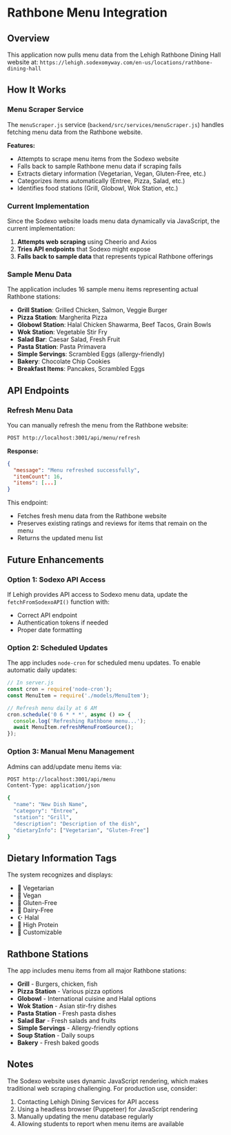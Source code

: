 # Rathbone Menu Integration

## Overview

This application now pulls menu data from the Lehigh Rathbone Dining Hall website at:
`https://lehigh.sodexomyway.com/en-us/locations/rathbone-dining-hall`

## How It Works

### Menu Scraper Service

The `menuScraper.js` service (`backend/src/services/menuScraper.js`) handles fetching menu data from the Rathbone website.

**Features:**
- Attempts to scrape menu items from the Sodexo website
- Falls back to sample Rathbone menu data if scraping fails
- Extracts dietary information (Vegetarian, Vegan, Gluten-Free, etc.)
- Categorizes items automatically (Entree, Pizza, Salad, etc.)
- Identifies food stations (Grill, Globowl, Wok Station, etc.)

### Current Implementation

Since the Sodexo website loads menu data dynamically via JavaScript, the current implementation:

1. **Attempts web scraping** using Cheerio and Axios
2. **Tries API endpoints** that Sodexo might expose
3. **Falls back to sample data** that represents typical Rathbone offerings

### Sample Menu Data

The application includes 16 sample menu items representing actual Rathbone stations:

- **Grill Station**: Grilled Chicken, Salmon, Veggie Burger
- **Pizza Station**: Margherita Pizza
- **Globowl Station**: Halal Chicken Shawarma, Beef Tacos, Grain Bowls
- **Wok Station**: Vegetable Stir Fry
- **Salad Bar**: Caesar Salad, Fresh Fruit
- **Pasta Station**: Pasta Primavera
- **Simple Servings**: Scrambled Eggs (allergy-friendly)
- **Bakery**: Chocolate Chip Cookies
- **Breakfast Items**: Pancakes, Scrambled Eggs

## API Endpoints

### Refresh Menu Data

You can manually refresh the menu from the Rathbone website:

```bash
POST http://localhost:3001/api/menu/refresh
```

**Response:**
```json
{
  "message": "Menu refreshed successfully",
  "itemCount": 16,
  "items": [...]
}
```

This endpoint:
- Fetches fresh menu data from the Rathbone website
- Preserves existing ratings and reviews for items that remain on the menu
- Returns the updated menu list

## Future Enhancements

### Option 1: Sodexo API Access

If Lehigh provides API access to Sodexo menu data, update the `fetchFromSodexoAPI()` function with:
- Correct API endpoint
- Authentication tokens if needed
- Proper date formatting

### Option 2: Scheduled Updates

The app includes `node-cron` for scheduled menu updates. To enable automatic daily updates:

```javascript
// In server.js
const cron = require('node-cron');
const MenuItem = require('./models/MenuItem');

// Refresh menu daily at 6 AM
cron.schedule('0 6 * * *', async () => {
  console.log('Refreshing Rathbone menu...');
  await MenuItem.refreshMenuFromSource();
});
```

### Option 3: Manual Menu Management

Admins can add/update menu items via:

```bash
POST http://localhost:3001/api/menu
Content-Type: application/json

{
  "name": "New Dish Name",
  "category": "Entree",
  "station": "Grill",
  "description": "Description of the dish",
  "dietaryInfo": ["Vegetarian", "Gluten-Free"]
}
```

## Dietary Information Tags

The system recognizes and displays:
- 🌱 Vegetarian
- 🌿 Vegan
- 🌾 Gluten-Free
- 🥛 Dairy-Free
- ☪️ Halal
- 💪 High Protein
- 🎨 Customizable

## Rathbone Stations

The app includes menu items from all major Rathbone stations:
- **Grill** - Burgers, chicken, fish
- **Pizza Station** - Various pizza options
- **Globowl** - International cuisine and Halal options
- **Wok Station** - Asian stir-fry dishes
- **Pasta Station** - Fresh pasta dishes
- **Salad Bar** - Fresh salads and fruits
- **Simple Servings** - Allergy-friendly options
- **Soup Station** - Daily soups
- **Bakery** - Fresh baked goods

## Notes

The Sodexo website uses dynamic JavaScript rendering, which makes traditional web scraping challenging. For production use, consider:

1. Contacting Lehigh Dining Services for API access
2. Using a headless browser (Puppeteer) for JavaScript rendering
3. Manually updating the menu database regularly
4. Allowing students to report when menu items are available
